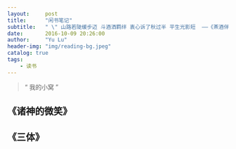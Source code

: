 ```yaml
---
layout:     post
title:      "闲书笔记"
subtitle:   " \" 山路若陡缓步迈 斗酒洒羁绊 衷心诉了秋过半 平生光影短  ——《茶酒伴》\""
date:       2016-10-09 20:26:00
author:     "Yu Lu"
header-img: "img/reading-bg.jpeg"
catalog: true
tags:
    - 读书
---
```


> “ 我的小窝 ”


## 《诸神的微笑》

## 《三体》










